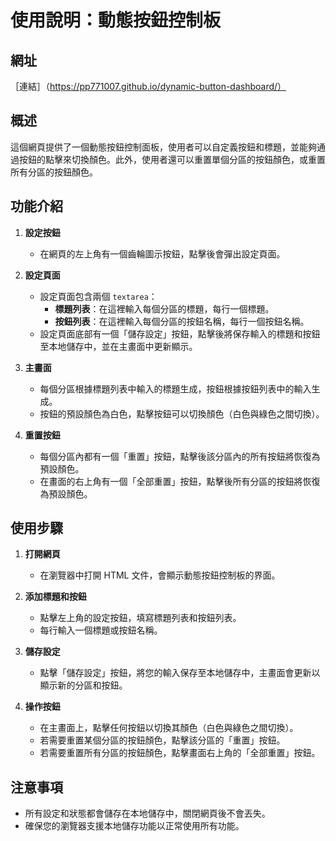 # 使用說明：動態按鈕控制板

## 網址
［連結］（https://pp771007.github.io/dynamic-button-dashboard/）

## 概述
這個網頁提供了一個動態按鈕控制面板，使用者可以自定義按鈕和標題，並能夠通過按鈕的點擊來切換顏色。此外，使用者還可以重置單個分區的按鈕顏色，或重置所有分區的按鈕顏色。

## 功能介紹

1. **設定按鈕**
   - 在網頁的左上角有一個齒輪圖示按鈕，點擊後會彈出設定頁面。

2. **設定頁面**
   - 設定頁面包含兩個 `textarea`：
     - **標題列表**：在這裡輸入每個分區的標題，每行一個標題。
     - **按鈕列表**：在這裡輸入每個分區的按鈕名稱，每行一個按鈕名稱。
   - 設定頁面底部有一個「儲存設定」按鈕，點擊後將保存輸入的標題和按鈕至本地儲存中，並在主畫面中更新顯示。

3. **主畫面**
   - 每個分區根據標題列表中輸入的標題生成，按鈕根據按鈕列表中的輸入生成。
   - 按鈕的預設顏色為白色，點擊按鈕可以切換顏色（白色與綠色之間切換）。

4. **重置按鈕**
   - 每個分區內都有一個「重置」按鈕，點擊後該分區內的所有按鈕將恢復為預設顏色。
   - 在畫面的右上角有一個「全部重置」按鈕，點擊後所有分區的按鈕將恢復為預設顏色。

## 使用步驟

1. **打開網頁**
   - 在瀏覽器中打開 HTML 文件，會顯示動態按鈕控制板的界面。

2. **添加標題和按鈕**
   - 點擊左上角的設定按鈕，填寫標題列表和按鈕列表。
   - 每行輸入一個標題或按鈕名稱。

3. **儲存設定**
   - 點擊「儲存設定」按鈕，將您的輸入保存至本地儲存中，主畫面會更新以顯示新的分區和按鈕。

4. **操作按鈕**
   - 在主畫面上，點擊任何按鈕以切換其顏色（白色與綠色之間切換）。
   - 若需要重置某個分區的按鈕顏色，點擊該分區的「重置」按鈕。
   - 若需要重置所有分區的按鈕顏色，點擊畫面右上角的「全部重置」按鈕。

## 注意事項
- 所有設定和狀態都會儲存在本地儲存中，關閉網頁後不會丟失。
- 確保您的瀏覽器支援本地儲存功能以正常使用所有功能。
